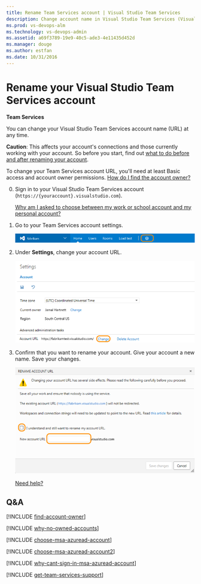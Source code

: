 ```yaml
---
title: Rename Team Services account | Visual Studio Team Services
description: Change account name in Visual Studio Team Services (Visual Studio Online, VSO, VSTS)
ms.prod: vs-devops-alm
ms.technology: vs-devops-admin
ms.assetid: a69f3789-19e9-40c5-ade3-4e11435d452d
ms.manager: douge
ms.author: estfan
ms.date: 10/31/2016
---
```


# Rename your Visual Studio Team Services account

**Team Services**

You can change your Visual Studio Team Services account name (URL) at any time.

**Caution**: This affects your account's connections 
and those currently working with your account. 
So before you start, find out 
[what to do before and after renaming your account](https://support.microsoft.com/kb/2793597).

To change your Team Services account URL, 
you'll need at least Basic access and account owner permissions. 
[How do I find the account owner?](#find-owner)

0.  Sign in to your Visual Studio Team Services account (```https://{youraccount}.visualstudio.com```).

	[Why am I asked to choose between my work or school account and my personal account?](#ChooseOrgAcctMSAcct)

0.  Go to your Team Services account settings.

    ![Go to account settings](../_shared/_img/account-settings-new-ui.png)

0.	Under **Settings**, change your account URL.

    ![Change your account name](_img/rename-vso-account/vsorenameaccount.png)

0.  Confirm that you want to rename your account. 
Give your account a new name. Save your changes.

    ![Confirm renaming your account, provide new account name](_img/rename-vso-account/vsoconfirmaccountrename.png)

	[Need help?](#get-support)

##  Q&A

<!-- BEGINSECTION class="md-qanda" -->

<a name="find-owner"></a>

[!INCLUDE [find-account-owner](../_shared/qa-find-account-owner.md)]

[!INCLUDE [why-no-owned-accounts](../_shared/qa-why-no-owned-accounts.md)]

<a name="ChooseOrgAcctMSAcct"></a>

[!INCLUDE [choose-msa-azuread-account](../_shared/qa-choose-msa-azuread-account.md)]

[!INCLUDE [choose-msa-azuread-account2](../_shared/qa-choose-msa-azuread-account2.md)]

[!INCLUDE [why-cant-sign-in-msa-azuread-account](../_shared/qa-why-cant-sign-in-msa-azuread-account.md)]

<a name="get-support"></a>

[!INCLUDE [get-team-services-support](../_shared/qa-get-team-services-support.md)]

<!-- ENDSECTION -->